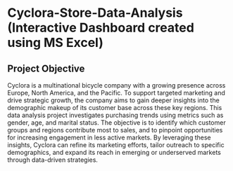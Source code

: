 # Cyclora-Store-Data-Analysis (Interactive Dashboard created using MS Excel)
## Project Objective
Cyclora is a multinational bicycle company with a growing presence across Europe, North America, and the Pacific. To support targeted marketing and drive strategic growth, the company aims to gain deeper insights into the demographic makeup of its customer base across these key regions. This data analysis project investigates purchasing trends using metrics such as gender, age, and marital status. The objective is to identify which customer groups and regions contribute most to sales, and to pinpoint opportunities for increasing engagement in less active markets. By leveraging these insights, Cyclora can refine its marketing efforts, tailor outreach to specific demographics, and expand its reach in emerging or underserved markets through data-driven strategies.

